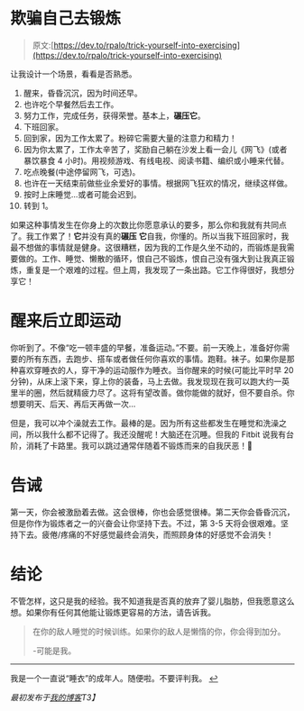 # 欺骗自己去锻炼

> 原文:[https://dev.to/rpalo/trick-yourself-into-exercising](https://dev.to/rpalo/trick-yourself-into-exercising)

让我设计一个场景，看看是否熟悉。

1.  醒来，昏昏沉沉，因为时间还早。
2.  也许吃个早餐然后去工作。
3.  努力工作，完成任务，获得荣誉。基本上，**碾压它**。
4.  下班回家。
5.  回到家，因为工作太累了。粉碎它需要大量的注意力和精力！
6.  因为你太累了，工作太辛苦了，奖励自己躺在沙发上看一会儿《网飞》(或者暴饮暴食 4 小时)。用视频游戏、有线电视、阅读书籍、编织或小睡来代替。
7.  吃点晚餐(中途停留网飞，可选)。
8.  也许在一天结束前做些业余爱好的事情。根据网飞狂欢的情况，继续这样做。
9.  按时上床睡觉...或者可能会迟到。
10.  转到 1。

如果这种事情发生在你身上的次数比你愿意承认的要多，那么你和我就有共同点了。我工作累了！**它**并没有真的**碾压** **它**自我，你懂的。所以当我下班回家时，我最不想做的事情就是健身。这很糟糕，因为我的工作是久坐不动的，而锻炼是我需要做的。工作、睡觉、懒散的循环，恨自己不锻炼，恨自己没有强大到让我真正锻炼，重复是一个艰难的过程。但上周，我发现了一条出路。它工作得很好，我想分享它！

# [](#exercise-immediately-after-you-wake-up)醒来后立即运动

你听到了。不像“吃一顿丰盛的早餐，准备运动。”不要。前一天晚上，准备好你需要的所有东西，去跑步、搭车或者做任何你喜欢的事情。跑鞋。袜子。如果你是那种喜欢穿睡衣的人，穿干净的运动服作为睡衣。当你醒来的时候(可能比平时早 20 分钟)，从床上滚下来，穿上你的装备，马上去做。我发现现在我可以跑大约一英里半的圈，然后就精疲力尽了。这将有望改善。做你能做的就好，但不要自杀。你想要明天、后天、再后天再做一次...

但是，我可以冲个澡就去工作。最棒的是。因为所有这些都发生在睡觉和洗澡之间，所以我什么都不记得了。我还没醒呢！大脑还在沉睡。但我的 Fitbit 说我有台阶，消耗了卡路里。我可以跳过通常伴随着不锻炼而来的自我厌恶！🌚

# [](#caveat)告诫

第一天，你会被激励着去做。这会很棒，你也会感觉很棒。第二天你会昏昏沉沉，但是你作为锻炼者之一的兴奋会让你坚持下去。不过，第 3-5 天将会很艰难。坚持下去。疲倦/疼痛的不好感觉最终会消失，而照顾身体的好感觉不会消失！

# [](#conclusion)结论

不管怎样，这只是我的经验。我不知道我是否真的放弃了婴儿脂肪，但我愿意这么想。如果你有任何其他能让锻炼更容易的方法，请告诉我。

> 在你的敌人睡觉的时候训练。如果你的敌人是懒惰的你，你会得到加分。
> 
> -可能是我。

* * *

我是一个一直说“睡衣”的成年人。随便啦。不要评判我。 [↩](#s1)

*最初发布于[我的博客](http://assertnotmagic.com)T3】*